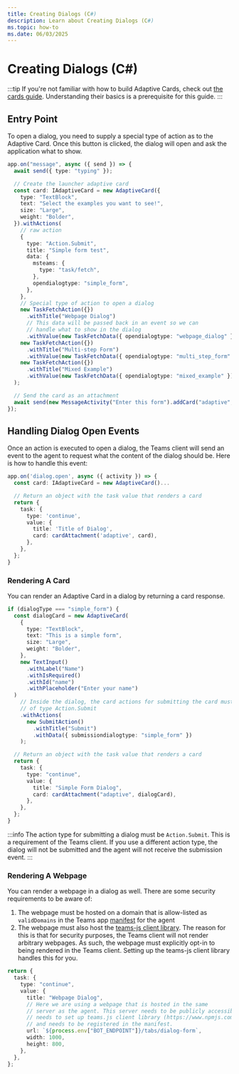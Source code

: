 ```yaml
---
title: Creating Dialogs (C#)
description: Learn about Creating Dialogs (C#)
ms.topic: how-to
ms.date: 06/03/2025
---
```


# Creating Dialogs (C#)

:::tip
If you're not familiar with how to build Adaptive Cards, check out [the cards guide](../adaptive-cards). Understanding their basics is a prerequisite for this guide.
:::

## Entry Point

To open a dialog, you need to supply a special type of action as to the Adaptive Card. Once this button is clicked, the dialog will open and ask the application what to show.

```ts
app.on("message", async ({ send }) => {
  await send({ type: "typing" });

  // Create the launcher adaptive card
  const card: IAdaptiveCard = new AdaptiveCard({
    type: "TextBlock",
    text: "Select the examples you want to see!",
    size: "Large",
    weight: "Bolder",
  }).withActions(
    // raw action
    {
      type: "Action.Submit",
      title: "Simple form test",
      data: {
        msteams: {
          type: "task/fetch",
        },
        opendialogtype: "simple_form",
      },
    },
    // Special type of action to open a dialog
    new TaskFetchAction({})
      .withTitle("Webpage Dialog")
      // This data will be passed back in an event so we can
      // handle what to show in the dialog
      .withValue(new TaskFetchData({ opendialogtype: "webpage_dialog" })),
    new TaskFetchAction({})
      .withTitle("Multi-step Form")
      .withValue(new TaskFetchData({ opendialogtype: "multi_step_form" })),
    new TaskFetchAction({})
      .withTitle("Mixed Example")
      .withValue(new TaskFetchData({ opendialogtype: "mixed_example" }))
  );

  // Send the card as an attachment
  await send(new MessageActivity("Enter this form").addCard("adaptive", card));
});
```

## Handling Dialog Open Events

Once an action is executed to open a dialog, the Teams client will send an event to the agent to request what the content of the dialog should be. Here is how to handle this event:

```typescript
app.on('dialog.open', async ({ activity }) => {
  const card: IAdaptiveCard = new AdaptiveCard()...

  // Return an object with the task value that renders a card
  return {
    task: {
      type: 'continue',
      value: {
        title: 'Title of Dialog',
        card: cardAttachment('adaptive', card),
      },
    },
  };
}
```

### Rendering A Card

You can render an Adaptive Card in a dialog by returning a card response.

```ts
if (dialogType === "simple_form") {
  const dialogCard = new AdaptiveCard(
    {
      type: "TextBlock",
      text: "This is a simple form",
      size: "Large",
      weight: "Bolder",
    },
    new TextInput()
      .withLabel("Name")
      .withIsRequired()
      .withId("name")
      .withPlaceholder("Enter your name")
  )
    // Inside the dialog, the card actions for submitting the card must be
    // of type Action.Submit
    .withActions(
      new SubmitAction()
        .withTitle("Submit")
        .withData({ submissiondialogtype: "simple_form" })
    );

  // Return an object with the task value that renders a card
  return {
    task: {
      type: "continue",
      value: {
        title: "Simple Form Dialog",
        card: cardAttachment("adaptive", dialogCard),
      },
    },
  };
}
```

:::info
The action type for submitting a dialog must be `Action.Submit`. This is a requirement of the Teams client. If you use a different action type, the dialog will not be submitted and the agent will not receive the submission event.
:::

### Rendering A Webpage

You can render a webpage in a dialog as well. There are some security requirements to be aware of:

1. The webpage must be hosted on a domain that is allow-listed as `validDomains` in the Teams app [manifest](/teams/manifest) for the agent
2. The webpage must also host the [teams-js client library](https://www.npmjs.com/package/@microsoft/teams-js). The reason for this is that for security purposes, the Teams client will not render arbitrary webpages. As such, the webpage must explicitly opt-in to being rendered in the Teams client. Setting up the teams-js client library handles this for you.

```ts
return {
  task: {
    type: "continue",
    value: {
      title: "Webpage Dialog",
      // Here we are using a webpage that is hosted in the same
      // server as the agent. This server needs to be publicly accessible,
      // needs to set up teams.js client library (https://www.npmjs.com/package/@microsoft/teams-js)
      // and needs to be registered in the manifest.
      url: `${process.env["BOT_ENDPOINT"]}/tabs/dialog-form`,
      width: 1000,
      height: 800,
    },
  },
};
```
